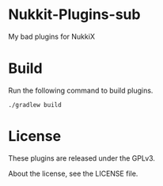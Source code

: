 # Nukkit-Plugins-sub

My bad plugins for NukkiX

# Build

Run the following command to build plugins.

    ./gradlew build

# License

These plugins are released under the GPLv3.

About the license, see the LICENSE file.